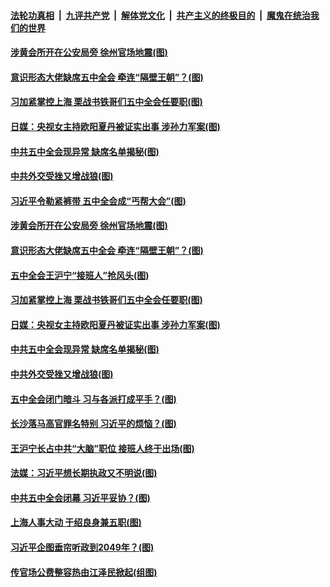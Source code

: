

####  [法轮功真相](../../../../basic/blob/master/README.md?t=11012101) &nbsp;|&nbsp; [九评共产党](../../../../9ping.md/blob/master/README.md?t=11012101) &nbsp;|&nbsp; [解体党文化](../../../../jtdwh.md/blob/master/README.md?t=11012101)  &nbsp;|&nbsp; [共产主义的终极目的](../../../../gczydzjmd.md/blob/master/README.md?t=11012101) &nbsp;|&nbsp; [魔鬼在统治我们的世界](../../../../mgztzwmdsj.md/blob/master/README.md?t=11012101) 

#### [涉黄会所开在公安局旁 徐州官场地震(图)](../pages/p2/951093.md?t=11012101) 

#### [意识形态大佬缺席五中全会 牵连“隔壁王朝”？(图)](../pages/p2/951100.md?t=11012101) 

#### [习加紧掌控上海 栗战书铁哥们五中全会任要职(图)](../pages/p2/951043.md?t=11012101) 

#### [日媒：央视女主持欧阳夏丹被证实出事 涉孙力军案(图)](../pages/p2/951004.md?t=11012101) 

#### [中共五中全会现异常 缺席名单揭秘(图)](../pages/p2/950999.md?t=11012101) 

#### [中共外交受挫又增战狼(图)](../pages/p2/950960.md?t=11012101) 

#### [习近平令勒紧裤带 五中全会成“丐帮大会”(图)](../pages/p2/951116.md?t=11012101) 

#### [涉黄会所开在公安局旁 徐州官场地震(图)](../pages/p2/951093.md?t=11012101) 

#### [意识形态大佬缺席五中全会 牵连“隔壁王朝”？(图)](../pages/p2/951100.md?t=11012101) 

#### [五中全会王沪宁“接班人”抢风头(图)](../pages/p2/951055.md?t=11012101) 

#### [习加紧掌控上海 栗战书铁哥们五中全会任要职(图)](../pages/p2/951043.md?t=11012101) 

#### [日媒：央视女主持欧阳夏丹被证实出事 涉孙力军案(图)](../pages/p2/951004.md?t=11012101) 

#### [中共五中全会现异常 缺席名单揭秘(图)](../pages/p2/950999.md?t=11012101) 

#### [中共外交受挫又增战狼(图)](../pages/p2/950960.md?t=11012101) 

#### [五中全会闭门暗斗 习与各派打成平手？(图)](../pages/p2/950949.md?t=11012101) 

#### [长沙落马高官罪名特别 习近平的烦恼？(图)](../pages/p2/950825.md?t=11012101) 



#### [王沪宁长占中共“大脑”职位 接班人终于出场(图)](../pages/p2/950923.md?t=11012101) 

#### [法媒：习近平想长期执政又不明说(图)](../pages/p2/950910.md?t=11012101) 

#### [中共五中全会闭幕 习近平妥协？(图)](../pages/p2/950829.md?t=11012101) 



#### [上海人事大动 于绍良身兼五职(图)](../pages/p2/950769.md?t=11012101) 

#### [习近平企图垂帘听政到2049年？(图)](../pages/p2/950762.md?t=11012101) 

#### [传官场公费整容热由江泽民掀起(组图)](../pages/p2/950716.md?t=11012101) 

